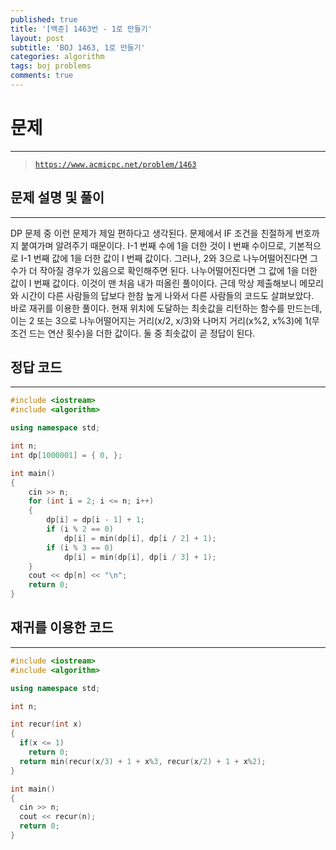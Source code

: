 ```yaml
---
published: true
title: '[백준] 1463번 - 1로 만들기'
layout: post
subtitle: 'BOJ 1463, 1로 만들기'
categories: algorithm
tags: boj problems
comments: true
---
```

# **문제**
---
> [`https://www.acmicpc.net/problem/1463`](https://www.acmicpc.net/problem/1463)

## **문제 설명 및 풀이**
---
DP 문제 중 이런 문제가 제일 편하다고 생각된다. 문제에서 IF 조건을 친절하게 번호까지 붙여가며 알려주기 때문이다. I-1 번째 수에 1을 더한 것이 I 번째 수이므로, 기본적으로 I-1 번째 값에 1을 더한 값이 I 번째 값이다. 그러나, 2와 3으로 나누어떨어진다면 그 수가 더 작아질 경우가 있음으로 확인해주면 된다. 나누어떨어진다면 그 값에 1을 더한 값이 I 번째 값이다. 이것이 맨 처음 내가 떠올린 풀이이다. 근데 막상 제출해보니 메모리와 시간이 다른 사람들의 답보다 한참 높게 나와서 다른 사람들의 코드도 살펴보았다.  
바로 재귀를 이용한 풀이다. 현재 위치에 도달하는 최솟값을 리턴하는 함수를 만드는데, 이는 2 또는 3으로 나누어떨어지는 거리(x/2, x/3)와 나머지 거리(x%2, x%3)에 1(무조건 드는 연산 횟수)을 더한 값이다. 둘 중 최솟값이 곧 정답이 된다.

## **정답 코드**
---

```c++
#include <iostream>
#include <algorithm>

using namespace std;

int n;
int dp[1000001] = { 0, };

int main()
{
    cin >> n;
    for (int i = 2; i <= n; i++)
    {
        dp[i] = dp[i - 1] + 1;
        if (i % 2 == 0)
            dp[i] = min(dp[i], dp[i / 2] + 1);
        if (i % 3 == 0)
            dp[i] = min(dp[i], dp[i / 3] + 1);
    }
    cout << dp[n] << "\n";
    return 0;
}
```
## 재귀를 이용한 코드
---

```c++
#include <iostream>
#include <algorithm>

using namespace std;

int n;

int recur(int x)
{
  if(x <= 1)
    return 0;
  return min(recur(x/3) + 1 + x%3, recur(x/2) + 1 + x%2);
}

int main()
{
  cin >> n;
  cout << recur(n);
  return 0;
}
```

